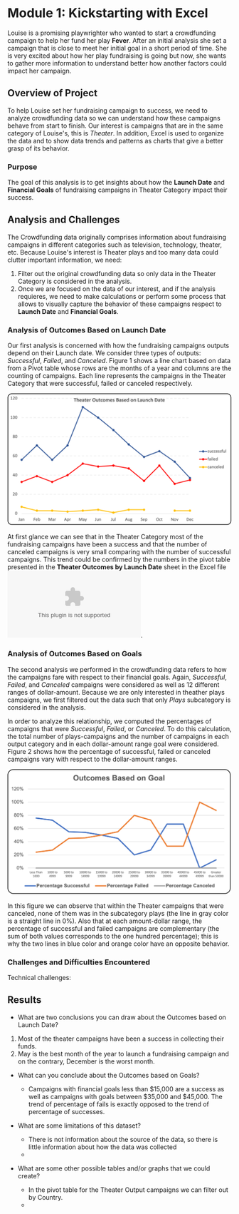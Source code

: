 # Module 1: Kickstarting with Excel

Louise is a promising playwrighter who wanted to start a crowdfunding campaign
to help her fund her play **Fever**. After an initial analysis she set a
campaign that is close to meet her initial goal in a short period of time. She
is very excited about how her play fundraising is going but now, she wants to
gather more information to understand better how another factors could impact
her campaign.

## Overview of Project

To help Louise set her fundraising campaign to success, we need to analyze
crowdfunding data so we can understand how these campaigns behave from start to
finish. Our interest is campaigns that are in the same category of Louise's,
this is _Theater_. In addition, Excel is used to organize the data and to show
data trends and patterns as charts that give a better grasp of its behavior.

### Purpose

The goal of this analysis is to get insights about how the **Launch Date** and
**Financial Goals** of fundraising campaigns in Theater Category impact their
success.

## Analysis and Challenges

The Crowdfunding data originally comprises information about fundraising
campaigns in different categories such as television, technology, theater, etc.
Because Louise's interest is Theater plays and too many data could clutter
important information, we need:

1. Filter out the original crowdfunding data so only data in the Theater
   Category is considered in the analysis.
2. Once we are focused on the data of our interest, and if the analysis
   requieres, we need to make calculations or perform some process that allows
   to visually capture the behavior of these campaigns respect to **Launch
   Date** and **Financial Goals**.

### Analysis of Outcomes Based on Launch Date

Our first analysis is concerned with how the fundraising campaigns outputs
depend on their Launch date. We consider three types of outputs: _Successful_,
_Failed_, and _Canceled_. Figure 1 shows a line chart based on data from a Pivot
table whose rows are the months of a year and columns are the counting of
campaigns. Each line represents the campaigns in the Theater Category that were
successful, failed or canceled respectively.

![LaunchDate](https://raw.githubusercontent.com/LeidyDoradoM/Kickstarter_Challenge/main/resources/Theater_Outcomes_vs_Launch.png)

At first glance we can see that in the Theater Category most of the fundraising
campaigns have been a success and that the number of canceled campaigns is very
small comparing with the number of successful campaigns. This trend could be
confirmed by the numbers in the pivot table presented in the **Theater Outcomes
by Launch Date** sheet in the Excel file
![worksheet](https://raw.githubusercontent.com/LeidyDoradoM/Kickstarter_Challenge/main/Kickstarter_Challenge_Copy.xlsx).

### Analysis of Outcomes Based on Goals

The second analysis we performed in the crowdfunding data refers to how the
campaigns fare with respect to their financial goals. Again, _Successful_,
_Failed_, and _Canceled_ campaigns were considered as well as 12 different
ranges of dollar-amount. Because we are only interested in theather plays
campaigns, we first filtered out the data such that only _Plays_ subcategory is
considered in the analysis.

In order to analyze this relationship, we computed the percentages of campaigns
that were _Successful_, _Failed_, or _Canceled_. To do this calculation, the
total number of plays-campaigns and the number of campaigns in each output
category and in each dollar-amount range goal were considered. Figure 2 shows
how the percentage of successful, failed or canceled campaigns vary with respect
to the dollar-amount ranges.

![Goals](https://raw.githubusercontent.com/LeidyDoradoM/Kickstarter_Challenge/main/resources/Outcomes_vs_Goals.png)

In this figure we can observe that within the Theater campaigns that were
canceled, none of them was in the subcategory plays (the line in gray color is a
straight line in 0%). Also that at each amount-dollar range, the percentage of
successful and failed campaigns are complementary (the sum of both values
corresponds to the one hundred percentage); this is why the two lines in blue
color and orange color have an opposite behavior.

### Challenges and Difficulties Encountered

Technical challenges:

## Results

- What are two conclusions you can draw about the Outcomes based on Launch Date?

1. Most of the theater campaigns have been a success in collecting their funds.
2. May is the best month of the year to launch a fundraising campaign and on the
   contrary, December is the worst month.

- What can you conclude about the Outcomes based on Goals?

  - Campaigns with financial goals less than $15,000 are a success as well as
    campaigns with goals between $35,000 and $45,000. The trend of percentage of
    fails is exactly opposed to the trend of percentage of successes.

- What are some limitations of this dataset?

  - There is not information about the source of the data, so there is little
    information about how the data was collected
  -

- What are some other possible tables and/or graphs that we could create?

  - In the pivot table for the Theater Output campaigns we can filter out by Country.
  - 
